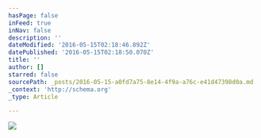 ```yaml
---
hasPage: false
inFeed: true
inNav: false
description: ''
dateModified: '2016-05-15T02:18:46.892Z'
datePublished: '2016-05-15T02:18:50.070Z'
title: ''
author: []
starred: false
sourcePath: _posts/2016-05-15-a0fd7a75-8e14-4f9a-a76c-e41d47398d0a.md
_context: 'http://schema.org'
_type: Article

---
```

![](https://the-grid-user-content.s3-us-west-2.amazonaws.com/1aefab34-03c4-4aea-9af5-b26f0889d472.jpg)